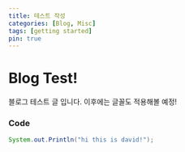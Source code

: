 ```yaml
---
title: 테스트 작성
categories: [Blog, Misc]
tags: [getting started]
pin: true
---
```


# Blog Test!

블로그 테스트 글 입니다. 이후에는 글꼴도 적용해볼 예정!

### Code

```java
System.out.Println("hi this is david!");
```
